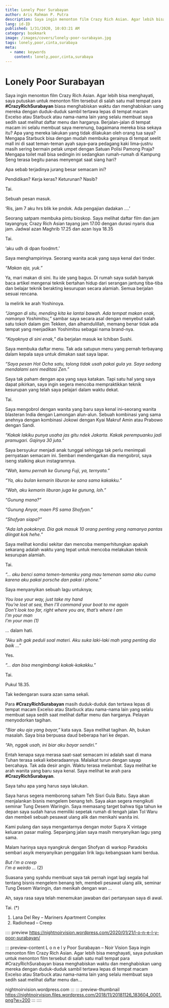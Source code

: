 ```yaml
---
title: Lonely Poor Surabayan
author: Aris Rahman P. Putra
description: Saya ingin menonton film Crazy Rich Asian. Agar lebih bisa menghayati, saya putuskan untuk menonton film tersebut di salah satu mall tempat para CrazyRichSurabayan biasa menghabiskan...
lang: id-ID
published: 1/31/2020, 10:03:21 AM
category: bookmark
image: /images/covers/lonely-poor-surabayan.jpg
tags: lonely,poor,cinta,surabaya
meta:
  - name: keywords
    content: lonely,poor,cinta,surabaya
---
```

# Lonely Poor Surabayan

<Author name="Aris Rahman P. Putra" avatar="https://telegra.ph/file/2fbf52fafc3602298f03f.png" />
<FeaturedImage
  src="/images/covers/lonely-poor-surabayan.jpg"
  author="Fabrizio Verrecchia"
  source="unsplash.com"
  sourceLink="https://unsplash.com/photos/7Ieipcj7lp4" />

Saya ingin menonton film Crazy Rich Asian. Agar lebih bisa menghayati, saya putuskan untuk menonton film tersebut di salah satu mall tempat para **#CrazyRichSurabayan** biasa menghabiskan waktu dan menghabiskan uang mereka dengan duduk-duduk sambil tertawa lepas di tempat macam Excelso atau Starbuck atau nama-nama lain yang selalu membuat saya sedih saat melihat daftar menu dan harganya. Berjalan-jalan di tempat macam ini selalu membuat saya merenung, bagaimana mereka bisa sekaya itu? Apa yang mereka lakukan yang tidak dilakukan oleh orang tua saya? Mengapa Starbuck bisa dengan mudah membuka gerainya di tempat seelit mall ini di saat teman-teman ayah saya–para pedagang kaki lima–justru masih sering bermain petak umpet dengan Satuan Polisi Pamong Praja? Mengapa toilet mall bisa sedingin ini sedangkan rumah-rumah di Kampung Seng terasa begitu panas menyengat saat siang hari?

Apa sebab terjadinya jurang besar semacam ini?

Pendidikan? Kerja keras? Keturunan? Nasib?


Tai.

Sebuah pesan masuk.

‘Ris, jam 7 aku hrs blik ke pndok. Ada pengajian dadakan ….’

Seorang satpam membuka pintu bioskop. Saya melihat daftar film dan jam tayangnya; Crazy Rich Asian tayang jam 17.00 dengan durasi nyaris dua jam. Jadwal azan Maghrib 17.25 dan azan Isya 18.35

Tai.

‘aku udh di dpan foodmrt.’

Saya menghampirinya. Seorang wanita acak yang saya kenal dari tinder.

*“Makan aja, yuk.”*

Ya, mari makan di sini. Itu ide yang bagus. Di rumah saya sudah banyak baca artikel mengenai teknik bertahan hidup dari serangan jantung tiba-tiba dan belajar teknik berakting kesurupan secara alamiah. Semua berjalan sesuai rencana.

Ia melirik ke arah Yoshinoya.

*“Jangan di situ, mending kita ke lantai bawah. Ada tempat makan enak, namanya Yoshimitsu,”* sambar saya secara asal dengan menyebut salah satu tokoh dalam gim Tekken, dan alhamdulillah, memang benar tidak ada tempat yang menjadikan Yoshimitsu sebagai nama brand-nya.

*“Kayaknya di sini enak,”* dia berjalan masuk ke Ichiban Sushi.

Saya membuka daftar menu. Tak ada satupun menu yang pernah terbayang dalam kepala saya untuk dimakan saat saya lapar.

*“Saya pesan Hot Ocha satu, tolong tidak usah pakai gula ya. Saya sedang mendalami seni meditasi Zen.”*

Saya tak paham dengan apa yang saya katakan. Tapi satu hal yang saya dapat pikirkan, saya ingin segera mencoba mempraktikkan teknik kesurupan yang telah saya pelajari dalam waktu dekat.

Tai.

Saya mengobrol dengan wanita yang baru saya kenal ini–seorang wanita blasteran India dengan Lamongan alun-alun. Sebuah kombinasi yang sama anehnya dengan kombinasi Jokowi dengan Kyai Makruf Amin atau Prabowo dengan Sandi.

*“Kakak lakiku punya usaha jas gitu ndek Jakarta. Kakak perempuanku jadi pramugari. Gajinya 30 juta.”*

Saya bersyukur menjadi anak tunggal sehingga tak perlu menimpali pernyataan semacam ini. Sembari mendengarkan dia mengobrol, saya iseng stalking akun instagramnya.

*“Wah, kamu pernah ke Gunung Fuji, ya, ternyata.”*

*“Ya, aku bulan kemarin liburan ke sana sama kakakku.”*

*“Wah, aku kemarin liburan juga ke gunung, loh.”*

*“Gunung mana?”*

*“Gunung Anyar, maen PS sama Shofyan.”*

*“Shofyan siapa?”*

*“Ada lah pokoknya. Dia gak masuk 10 orang penting yang namanya pantas diingat kok hehe.”*

Saya melihat kondisi sekitar dan mencoba memperhitungkan apakah sekarang adalah waktu yang tepat untuk mencoba melakukan teknik kesurupan alamiah.

Tai.

*“… aku benci sama temen-temenku yang mau temenan sama aku cuma karena aku pakai porsche dan pakai i phone.”*

Saya menyanyikan sebuah lagu untuknya;

*You lose your way, just take my hand*  
*You’re lost at sea, then I’ll command your boat to me again*  
*Don’t look too far, right where you are, that’s where I am*  
*I’m your man*  
*I’m your man (1)*  

… dalam hati.

*“Aku sih gak peduli soal materi. Aku suka laki-laki mah yang penting dia baik …”*

Yes.

*“… dan bisa mengimbangi kakak-kakakku.”*

Tai.

Pukul 18.35.

Tak kedengaran suara azan sama sekali.

Para **#CrazyRichSurabayan** masih duduk-duduk dan tertawa lepas di tempat macam Excelso atau Starbuck atau nama-nama lain yang selalu membuat saya sedih saat melihat daftar menu dan harganya. Pelayan menyodorkan tagihan.

*“Biar aku aja yang bayar,”* kata saya. Saya melihat tagihan. Ah, bukan masalah. Saya bisa berpuasa daud beberapa hari ke depan.

*“Ah, nggak usah, ini biar aku bayar sendiri.”*

Entah kenapa saya merasa saat-saat semacam ini adalah saat di mana Tuhan terasa sekali keberadaannya. Malaikat turun dengan sayap bercahaya. Tak ada desir angin. Waktu terasa melambat. Saya melihat ke arah wanita yang baru saya kenal. Saya melihat ke arah para **#CrazyRichSurabayan**.

Saya tahu apa yang harus saya lakukan.

Saya harus segera memborong saham Teh Sisri Gula Batu. Saya akan menjalankan bisnis mengelem benang teh. Saya akan segera mengikuti seminar Tung Desem Waringin. Saya memasang target bahwa tiga tahun ke depan saya sudah harus memiliki sepetak rumah di tengah jalan Tol Waru dan membeli sebuah pesawat ulang alik dan menikahi wanita ini.

Kami pulang dan saya mengantarnya dengan motor Supra X vintage keluaran pasar maling. Sepanjang jalan saya masih menyanyikan lagu yang sama.

Malam harinya saya nyangkruk dengan Shofyan di warkop Paradoks sembari asyik menyanyikan penggalan lirik lagu kebangsaan kami berdua.

*But i’m a creep*  
*I’m a weirdo …* (2)  

Suasana yang syahdu membuat saya tak pernah ingat lagi segala hal tentang bisnis mengelem benang teh, membeli pesawat ulang alik, seminar Tung Desem Waringin, dan menikah dengan wan …

Ah, saya rasa saya telah menemukan jawaban dari pertanyaan saya di awal.

Tai. (*)

1) Lana Del Rey – Mariners Apartment Complex  
2) Radiohead – Creep

:::: preview https://nightnoirvision.wordpress.com/2020/01/21/l-o-n-e-l-y-poor-surabayan/

::: preview-content L o n e l y Poor Surabayan – Noir Vision
Saya ingin menonton film Crazy Rich Asian. Agar lebih bisa menghayati, saya putuskan untuk menonton film tersebut di salah satu mall tempat para #CrazyRichSurabayan biasa menghabiskan waktu dan menghabiskan uang mereka dengan duduk-duduk sambil tertawa lepas di tempat macam Excelso atau Starbuck atau nama-nama lain yang selalu membuat saya sedih saat melihat daftar menu dan…

nightnoirvision.wordpress.com
:::
::: preview-thumbnail https://nightnoirvision.files.wordpress.com/2018/11/20181126_183604_0001.png?w=200
:::
::::

<Disqus />
